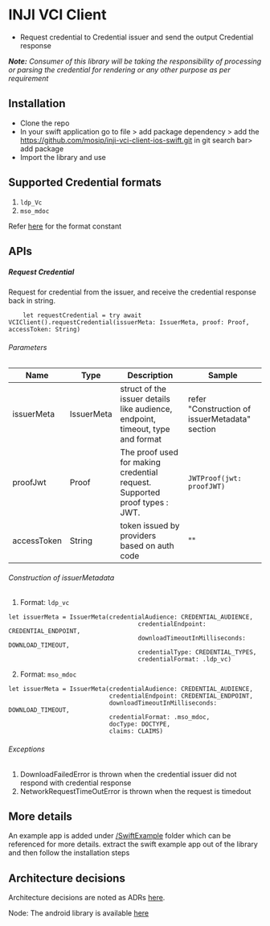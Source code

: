 
# INJI VCI Client
- Request credential to Credential issuer and send the output Credential response

**_Note:_**
_Consumer of this library will be taking the responsibility of processing or parsing the credential for rendering or any other purpose as per requirement_

## Installation
- Clone the repo
- In your swift application go to file > add package dependency > add the  https://github.com/mosip/inji-vci-client-ios-swift.git in git search bar> add package
- Import the library and use

## Supported Credential formats
1. `ldp_Vc`
2. `mso_mdoc`

Refer [here](./Sources/VCIClient/constants/CredentialFormat.swift) for the format constant

## APIs

##### Request Credential

Request for credential from the issuer, and receive the credential response back in string.

```
    let requestCredential = try await VCIClient().requestCredential(issuerMeta: IssuerMeta, proof: Proof, accessToken: String)
```

###### Parameters

| Name        | Type       | Description                                                                    | Sample                                         |
|-------------|------------|--------------------------------------------------------------------------------|------------------------------------------------|
| issuerMeta  | IssuerMeta | struct of the issuer details like audience, endpoint, timeout, type and format | refer "Construction of issuerMetadata" section |
| proofJwt    | Proof      | The proof used for making credential request. Supported proof types : JWT.     | `JWTProof(jwt: proofJWT)`                      |
| accessToken | String     | token issued by providers based on auth code                                   | ""                                             | 

###### Construction of issuerMetadata

1. Format: `ldp_vc`
```
let issuerMeta = IssuerMeta(credentialAudience: CREDENTIAL_AUDIENCE,
                                    credentialEndpoint: CREDENTIAL_ENDPOINT,
                                    downloadTimeoutInMilliseconds: DOWNLOAD_TIMEOUT,
                                    credentialType: CREDENTIAL_TYPES,
                                    credentialFormat: .ldp_vc)
```
2. Format: `mso_mdoc`
```
let issuerMeta = IssuerMeta(credentialAudience: CREDENTIAL_AUDIENCE,
                            credentialEndpoint: CREDENTIAL_ENDPOINT,
                            downloadTimeoutInMilliseconds: DOWNLOAD_TIMEOUT,
                            credentialFormat: .mso_mdoc,
                            docType: DOCTYPE,
                            claims: CLAIMS)
```

###### Exceptions

1. DownloadFailedError is thrown when the credential issuer did not respond with credential response
2. NetworkRequestTimeOutError is thrown when the request is timedout


## More details

An example app is added under [/SwiftExample](./SwiftExample) folder which can be referenced for more details. extract the swift example app out of the library and then follow the installation steps 

## Architecture decisions

Architecture decisions are noted as ADRs [here](https://github.com/mosip/inji-vci-client/tree/master/doc).

Node: The android library is available [here](https://github.com/mosip/inji-vci-client)